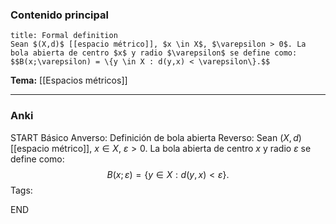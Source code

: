 ### Contenido principal

```ad-formal
title: Formal definition
Sean $(X,d)$ [[espacio métrico]], $x \in X$, $\varepsilon > 0$. La bola abierta de centro $x$ y radio $\varepsilon$ se define como:
$$B(x;\varepsilon) = \{y \in X : d(y,x) < \varepsilon\}.$$
```

**Tema:** [[Espacios métricos]]

---
### Anki

START
Básico
Anverso: Definición de bola abierta
Reverso: Sean $(X,d)$ [[espacio métrico]], $x \in X$, $\varepsilon > 0$. La bola abierta de centro $x$ y radio $\varepsilon$ se define como:
$$B(x;\varepsilon) = \{y \in X : d(y,x) < \varepsilon\}.$$
Tags:
<!--ID: 1727083427875-->
END